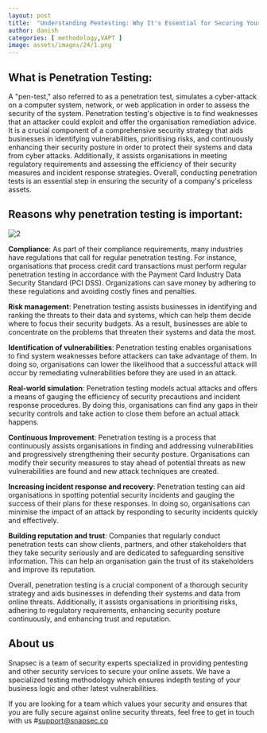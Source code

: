 ```yaml
---
layout: post
title:  "Understanding Pentesting: Why It's Essential for Securing Your Business"
author: danish
categories: [ methodology,VAPT ]
image: assets/images/24/1.png
---
```



## What is Penetration Testing:
A "pen-test," also referred to as a penetration test, simulates a cyber-attack on a computer system, network, or web application in order to assess the security of the system. Penetration testing's objective is to find weaknesses that an attacker could exploit and offer the organisation remediation advice. It is a crucial component of a comprehensive security strategy that aids businesses in identifying vulnerabilities, prioritising risks, and continuously enhancing their security posture in order to protect their systems and data from cyber attacks. Additionally, it assists organisations in meeting regulatory requirements and assessing the efficiency of their security measures and incident response strategies. Overall, conducting penetration tests is an essential step in ensuring the security of a company's priceless assets.

##  Reasons why penetration testing is important:

![2](https://user-images.githubusercontent.com/88488902/214764123-10564745-9003-4648-b061-becac3f8927e.png)


**Compliance**: As part of their compliance requirements, many industries have regulations that call for regular penetration testing. For instance, organisations that process credit card transactions must perform regular penetration testing in accordance with the Payment Card Industry Data Security Standard (PCI DSS). Organizations can save money by adhering to these regulations and avoiding costly fines and penalties.

**Risk management**: Penetration testing assists businesses in identifying and ranking the threats to their data and systems, which can help them decide where to focus their security budgets. As a result, businesses are able to concentrate on the problems that threaten their systems and data the most.

**Identification of vulnerabilities**: Penetration testing enables organisations to find system weaknesses before attackers can take advantage of them. In doing so, organisations can lower the likelihood that a successful attack will occur by remediating vulnerabilities before they are used in an attack.

**Real-world simulation**: Penetration testing models actual attacks and offers a means of gauging the efficiency of security precautions and incident response procedures. By doing this, organisations can find any gaps in their security controls and take action to close them before an actual attack happens.

**Continuous Improvement**: Penetration testing is a process that continuously assists organisations in finding and addressing vulnerabilities and progressively strengthening their security posture. Organisations can modify their security measures to stay ahead of potential threats as new vulnerabilities are found and new attack techniques are created.

**Increasing incident response and recovery**: Penetration testing can aid organisations in spotting potential security incidents and gauging the success of their plans for these responses. In doing so, organisations can minimise the impact of an attack by responding to security incidents quickly and effectively.

**Building reputation and trust**: Companies that regularly conduct penetration tests can show clients, partners, and other stakeholders that they take security seriously and are dedicated to safeguarding sensitive information. This can help an organisation gain the trust of its stakeholders and improve its reputation.

   Overall, penetration testing is a crucial component of a thorough security strategy and aids businesses in defending their systems and data from online threats. Additionally, it assists organisations in prioritising risks, adhering to regulatory requirements, enhancing security posture continuously, and enhancing trust and reputation.









## About us
Snapsec is a team of security experts specialized in providing pentesting and other security services to secure your online assets. We have a specialized testing methodology which ensures indepth testing of your business logic and other latest vulnerabilities.

If you are looking for a team which values your security and ensures that you are fully secure against online security threats, feel free to get in touch with us #support@snapsec.co
